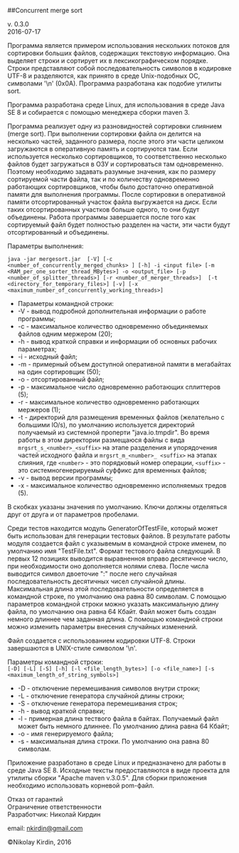 ##Concurrent merge sort

v. 0.3.0  
2016-07-17  

Программа является примером использования нескольких потоков для сортировки больших файлов, содержащих текстовую информацию. Она выделяет строки и сортирует их в лексикографическом порядке. Строки представляют собой последовательность символов в кодировке UTF-8 и разделяются, как принято в среде Unix-подобных ОС, символами '\n' (0x0A). Программа разработана как подобие утилиты sort.  

Программа разработана среде Linux, для использования в среде Java SE 8 и собирается с помощью менеджера сборки maven 3.   

Программа  реализует одну из разновидностей сортировки слиянием (merge sort). При выполнении сортировки файла он делится на несколько частей, заданного размера, после этого эти части целиком загружаются в оперативную память и сортируются там. Если используется несколько сортировщиков, то соответственно несколько файлов будет загружаться в ОЗУ и сортироваться там одновременно. Поэтому необходимо задавать разумные значения, как по размеру сортируемой части файла, так и по количеству одновременно работающих сортировщиков, чтобы было достаточно оперативной памяти для выполнения программы. После сортировки в оперативной памяти отсортированный участок файла выгружается на диск. Если таких отсортированных участков больше одного, то они будут объединены. Работа программы завершается после того как сортируемый файл будет полностью разделен на части, эти части будут отсортированный и объединены.  
  
Параметры выполнения:  
  
 `java -jar mergesort.jar  [-V] [-c <number_of_concurrently_merged_chunks> ] [-h] -i <input file> [-m <RAM_per_one_sorter_thread_MBytes>] -o <output_file> [-p <number_of_splitter_threads>] [-r <number_of_merger_threads>]  [-t <directory_for_temporary_files>] [-v] [-x <maximum_number_of_concurrently_working_threads>]` 

* Параметры командной строки: 
* -V - вывод подробной дополнительная информации о работе программы;
* -c - максимальное количество одновременно объединяемых файлов одним мержером (20); 
* -h - вывод краткой справки и информации об основных рабочих параметрах; 
* -i - исходный файл; 
* -m - примерный объем доступной оперативной памяти в мегабайтах на один сортировщик (50);
* -o - отсортированный файл; 
* -p - максимальное число одновременно работающих сплиттеров (5); 
* -r - максимальное количество одновременно работающих мержеров (1); 
* -t - директорий для размещения временных файлов (желательно с большими IO/s), по умолчанию используется  директорий получаемый из системной проперти "java.io.tmpdir". Во время работы в этом директории размещаюся файлы с вида `mrgsrt_s_<number>_<suffix>` на этапе разделения и упорядочения частей исходного файла и `mrgsrt_m_<number>_ <suffix>` на этапах слияния, где `<number>` - это порядковый номер операции, `<suffix>` - это системногенерируемый суффикс для временных файлов; 
* -v - вывод версии программы;
* -x - максимальное количество одновременно исполняемых тредов (5).
 
В скобках указаны значения по умолчанию.  Ключи должны отделяться друг от друга и от параметров пробелами.
  
Среди тестов находится модуль GeneratorOfTestFile, который может быть использован для генерации тестовых файлов. В результате работы модуля создается файл с указывемым в командной строке именем, по умолчанию имя "TestFile.txt". Формат тестового файла следующий. В первых 12 позициях выводится выравненноя вправо десятичное число, при необходимости оно дополняется нолями слева. После числа выводится символ двоеточие ":" после него случайная последовательность десятичных чисел случайной длины. Максимальная длина этой последовательности определяется в командной строке, по умолчанию она равна 80 символам. С помощью параметров командной строки можно указать максимальную длину файла, по умолчанию она равна 64 Кбайт. Файл может быть создан немного длиннее чем заданная длина. С помощью командной строки можно изменить параметры внесения случайных изменений.
  
Файл создается с использованием кодировки UTF-8. Строки завершаются в UNIX-стиле символом '\n'.  
  
Параметры командной строки:  
`[-D] [-L] [-S] [-h] [-l <file_length_bytes>] [-o <file_name>] [-s <maximum_length_of_string_symbols>]`  
* -D - отключение перемешивания символов внутри строки;  
* -L - отключение генератора случайной длины строки;  
* -S - отключение генератора перемешивания строк;  
* -h - вывод краткой справки;  
* -l - примерная длина тествого файла в байтах. Получаемый файл может быть немного длиннее. По умолчанию длина равна 64 Кбайт;
* -o - имя генерируемого файла; 
* -s - максимальная длина строки. По умолчанию она равна 80 символам.
  
Приложение разработано в среде Linux и предназначено для работы в среде Java SE 8. Исходные тексты предоставляются в виде проекта для утилиты сборки "Apache maven v.3.0.5". Для сборки приложения необходимо использовать корневой pom-файл.

Отказ от гарантий  
Ограничение ответственности  
Разработчик: Николай Кирдин

email: nkirdin@gmail.com

©Nikolay Kirdin, 2016


